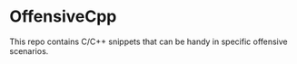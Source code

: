 # OffensiveCpp
This repo contains C/C++ snippets that can be handy in specific offensive scenarios.
